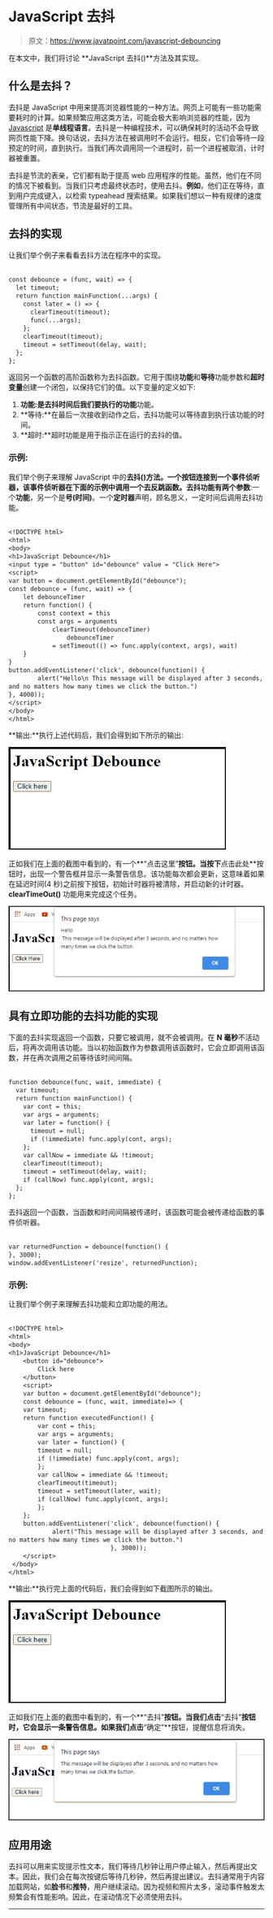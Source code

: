 # JavaScript 去抖

> 原文：<https://www.javatpoint.com/javascript-debouncing>

在本文中，我们将讨论 **JavaScript 去抖()**方法及其实现。

## 什么是去抖？

去抖是 JavaScript 中用来提高浏览器性能的一种方法。网页上可能有一些功能需要耗时的计算。如果频繁应用这类方法，可能会极大影响浏览器的性能，因为 [Javascript](https://www.javatpoint.com/javascript-tutorial) 是**单线程语言**。去抖是一种编程技术，可以确保耗时的活动不会导致网页性能下降。换句话说，去抖方法在被调用时不会运行。相反，它们会等待一段预定的时间，直到执行。当我们再次调用同一个进程时，前一个进程被取消，计时器被重置。

去抖是节流的表亲，它们都有助于提高 web 应用程序的性能。虽然，他们在不同的情况下被看到。当我们只考虑最终状态时，使用去抖。**例如**，他们正在等待，直到用户完成键入，以检索 typeahead 搜索结果。如果我们想以一种有规律的速度管理所有中间状态，节流是最好的工具。

## 去抖的实现

让我们举个例子来看看去抖方法在程序中的实现。

```

const debounce = (func, wait) => {
  let timeout;
  return function mainFunction(...args) {
    const later = () => {
      clearTimeout(timeout);
      func(...args);
    };
    clearTimeout(timeout);
    timeout = setTimeout(delay, wait);
  };
};

```

返回另一个函数的高阶函数称为去抖函数。它用于围绕**功能**和**等待**功能参数和**超时变量**创建一个闭包，以保持它们的值。以下变量的定义如下:

1.  **功能:**是去抖时间后我们要执行的**功能**功能。
2.  **等待:**在最后一次接收到动作之后，去抖功能可以等待直到执行该功能的时间。
3.  **超时:**超时功能是用于指示正在运行的去抖的值。

### 示例:

我们举个例子来理解 JavaScript 中的**去抖()**方法。一个按钮连接到一个事件侦听器，该事件侦听器在下面的示例中调用一个去反跳函数。去抖功能有**两个参数**:一个**功能**，另一个是**号(时间)**。一个**定时器**声明，顾名思义，一定时间后调用去抖功能。

```

<!DOCTYPE html>
<html> 
<body>
<h1>JavaScript Debounce</h1>
<input type = "button" id="debounce" value = "Click Here">
<script>
var button = document.getElementById("debounce");
const debounce = (func, wait) => {
    let debounceTimer
    return function() {
        const context = this
        const args = arguments
            clearTimeout(debounceTimer)
                debounceTimer
            = setTimeout(() => func.apply(context, args), wait)
    }
} 
button.addEventListener('click', debounce(function() {
        alert("Hello\n This message will be displayed after 3 seconds, and no matters how many times we click the button.")
}, 4000));
</script>
</body>
</html>

```

**输出:**执行上述代码后，我们会得到如下所示的输出:

![JavaScript Debouncing](img/4d064d1fd98a32e2ca21355cbac918ff.png)

正如我们在上面的截图中看到的，有一个**“点击这里”**按钮。当按下**点击此处**按钮时，出现一个警告框并显示一条警告信息。该功能每次都会更新，这意味着如果在延迟时间(4 秒)之前按下按钮，初始计时器将被清除，并启动新的计时器。 **clearTimeOut()** 功能用来完成这个任务。

![JavaScript Debouncing](img/0afa44c166a2bb695e72aa7bdc205957.png)

## 具有立即功能的去抖功能的实现

下面的去抖实现返回一个函数，只要它被调用，就不会被调用。在 **N 毫秒**不活动后，将再次调用该功能。当以初始函数作为参数调用该函数时，它会立即调用该函数，并在再次调用之前等待该时间间隔。

```

function debounce(func, wait, immediate) {
  var timeout;
  return function mainFunction() {
    var cont = this;
    var args = arguments;    
    var later = function() {
      timeout = null;
      if (!immediate) func.apply(cont, args);
    };
    var callNow = immediate && !timeout;	
    clearTimeout(timeout);
    timeout = setTimeout(delay, wait);	
    if (callNow) func.apply(cont, args);
  };
};

```

去抖返回一个函数，当函数和时间间隔被传递时，该函数可能会被传递给函数的事件侦听器。

```

var returnedFunction = debounce(function() {
}, 3000);
window.addEventListener('resize', returnedFunction);

```

### 示例:

让我们举个例子来理解去抖功能和立即功能的用法。

```

<!DOCTYPE html>
<html>
<body>
<h1>JavaScript Debounce</h1>
    <button id="debounce"> 
        Click here
    </button>     
    <script> 
    var button = document.getElementById("debounce");  
    const debounce = (func, wait, immediate)=> {
    var timeout;
    return function executedFunction() {
        var cont = this;
        var args = arguments;         
        var later = function() {
        timeout = null;
        if (!immediate) func.apply(cont, args);
        };
        var callNow = immediate && !timeout;        
        clearTimeout(timeout);
        timeout = setTimeout(later, wait);
        if (callNow) func.apply(cont, args);
        };
    };
    button.addEventListener('click', debounce(function() { 
            alert("This message will be displayed after 3 seconds, and no matters how many times we click the button.") 
                            }, 3000)); 
    </script> 
 </body>
</html>

```

**输出:**执行完上面的代码后，我们会得到如下截图所示的输出。

![JavaScript Debouncing](img/c80f751acb236354fd083c5552f95ae9.png)

正如我们在上面的截图中看到的，有一个**“去抖”**按钮。当我们点击**“去抖”**按钮时，它会显示一条警告信息。如果我们点击**“确定”**按钮，提醒信息将消失。

![JavaScript Debouncing](img/8ee430782420581b27552e4efc830e4f.png)

## 应用用途

去抖可以用来实现提示性文本，我们等待几秒钟让用户停止输入，然后再提出文本。因此，我们会在每次按键后等待几秒钟，然后再提出建议。去抖通常用于内容加载网站，如**脸书**和**推特**，用户继续滚动。因为视频和照片太多，滚动事件触发太频繁会有性能影响。因此，在滚动情况下必须使用去抖。

* * *